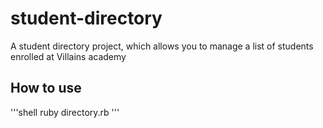 # student-directory

A student directory project, which allows you to manage a list of students enrolled at Villains academy

## How to use

'''shell
ruby directory.rb
'''